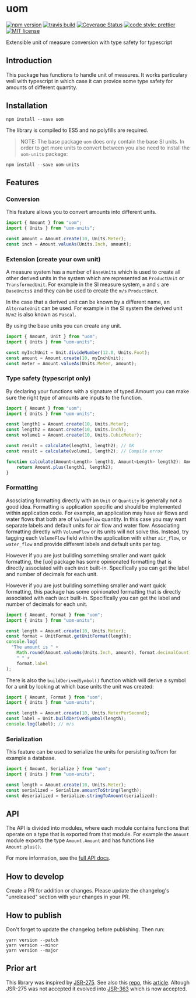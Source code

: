 # uom

[![npm version][version-image]][version-url]
[![travis build][travis-image]][travis-url]
[![Coverage Status][codecov-image]][codecov-url]
[![code style: prettier][prettier-image]][prettier-url]
[![MIT license][license-image]][license-url]

Extensible unit of measure conversion with type safety for typescript

## Introduction

This package has functions to handle unit of measures. It works particulary well with typescript in which case it can provice some type safety for amounts of different quantity.

## Installation

`npm install --save uom`

The library is compiled to ES5 and no polyfills are required.

> NOTE: The base package `uom` does only contain the base SI units. In order to get more units to convert between you also need to install the `uom-units` package:

`npm install --save uom-units`

## Features

### Conversion

This feature allows you to convert amounts into different units.

```js
import { Amount } from "uom";
import { Units } from "uom-units";

const amount = Amount.create(10, Units.Meter);
const inch = Amount.valueAs(Units.Inch, amount);
```

### Extension (create your own unit)

A measure system has a number of `BaseUnit`s which is used to create all other derived units in the system which are represented as `ProductUnit` or `TransformedUnit`. For example in the SI measure system, `m` and `s` are `BaseUnits`s and they can be used to create the `m/s` `ProductUnit`.

In the case that a derived unit can be known by a different name, an `AlternateUnit` can be used. For example in the SI system the derived unit `N/m2` is also known as `Pascal`.

By using the base units you can create any unit.

```js
import { Amount, Unit } from "uom";
import { Units } from "uom-units";

const myInchUnit = Unit.divideNumber(12.0, Units.Foot);
const amount = Amount.create(10, myInchUnit);
const meter = Amount.valueAs(Units.Meter, amount);
```

### Type safety (typescript only)

By declaring your functions with a signature of typed Amount you can make sure the right type of amounts are inputs to the function.

```ts
import { Amount } from "uom";
import { Units } from "uom-units";

const length1 = Amount.create(10, Units.Meter);
const length2 = Amount.create(10, Units.Inch);
const volume1 = Amount.create(10, Units.CubicMeter);

const result = calculate(length1, length2); // OK
const result = calculate(volume1, length2); // Compile error

function calculate(Amount<Length> length1, Amount<Length> length2): Amount<Length> {
    return Amount.plus(length1, length2);
}
```

### Formatting

Asosciating formatting directly with an `Unit` or `Quantity` is generally not a good idea. Formatting is application specific and should be implemented within application code. For example, an application may have air flows and water flows that both are of `VolumeFlow` quantity. In this case you may want separate labels and default units for air flow and water flow. Associating formatting directly with `VolumeFlow` or its units will not solve this. Instead, try tagging each `VolumeFlow` field within the application with either `air_flow`, or `water_flow` and provide different labels and default units per tag.

However if you are just building something smaller and want quick formatting, the [uo] package has some opinionated formatting that is directly associated with each `Unit` built-in. Specifically you can get the label and number of decimals for each unit.

However if you are just building something smaller and want quick formatting, this package has some opinionated formatting that is directly associated with each `Unit` built-in. Specifically you can get the label and number of decimals for each unit.

```ts
import { Amount, Format } from "uom";
import { Units } from "uom-units";

const length = Amount.create(10, Units.Meter);
const format = UnitFormat.getUnitFormat(length);
console.log(
  "The amount is " +
    Math.round(Amount.valueAs(Units.Inch, amount), format.decimalCount) +
    " " +
    format.label
);
```

There is also the `buildDerivedSymbol()` function which will derive a symbol for a unit by looking at which base units the unit was created:

```ts
import { Amount, Format } from "uom";
import { Units } from "uom-units";

const length = Amount.create(10, Units.MeterPerSecond);
const label = Unit.buildDerivedSymbol(length);
console.log(label); // m/s
```

### Serialization

This feature can be used to serialize the units for persisting to/from for example a database.

```ts
import { Amount, Serialize } from "uom";
import { Units } from "uom-units";

const length = Amount.create(10, Units.Meter);
const serialized = Serialize.amountToString(length);
const deserialized = Serialize.stringToAmount(serialized);
```

## API

The API is divided into modules, where each module contains functions that operate on a type that is exported from that module. For example the `Amount` module exports the type `Amount.Amount` and has functions like `Amount.plus()`.

For more information, see the [full API docs](docs/api.md).

## How to develop

Create a PR for addition or changes. Please update the changelog's "unreleased" section with your changes in your PR.

## How to publish

Don't forget to update the changelog before publishing. Then run:

```
yarn version --patch
yarn version --minor
yarn version --major
```

## Prior art

This library was inspired by [JSR-275](http://download.oracle.com/otn-pub/jcp/untis-0.6-edr-oth-JSpec/Units-v0.6_edr.pdf?AuthParam=1527941513_89b45d975b743c799d22105ff16f961b). See also this [repo](http://code.google.com/p/unitsofmeasure/), this [article](https://www.javaworld.com/article/2077770/core-java/introduction-to-jsr-275--measures-and-units.html). Altough JSR-275 was not accepted it evolved into [JSR-363](http://www.baeldung.com/javax-measure) which is now accepted.

[version-image]: https://img.shields.io/npm/v/uom.svg?style=flat
[version-url]: https://www.npmjs.com/package/uom
[travis-image]: https://travis-ci.com/dividab/uom.svg?branch=master&style=flat
[travis-url]: https://travis-ci.com/dividab/uom
[codecov-image]: https://codecov.io/gh/dividab/uom/branch/master/graph/badge.svg
[codecov-url]: https://codecov.io/gh/dividab/uom
[license-image]: https://img.shields.io/github/license/dividab/uom.svg?style=flat
[license-url]: https://opensource.org/licenses/MIT
[prettier-image]: https://img.shields.io/badge/code_style-prettier-ff69b4.svg?style=flat
[prettier-url]: https://github.com/prettier/prettier
